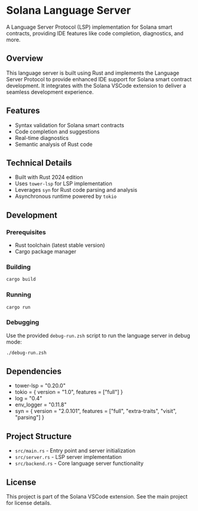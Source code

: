 # Solana Language Server

A Language Server Protocol (LSP) implementation for Solana smart contracts, providing IDE features like code completion, diagnostics, and more.

## Overview

This language server is built using Rust and implements the Language Server Protocol to provide enhanced IDE support for Solana smart contract development. It integrates with the Solana VSCode extension to deliver a seamless development experience.

## Features

- Syntax validation for Solana smart contracts
- Code completion and suggestions
- Real-time diagnostics
- Semantic analysis of Rust code

## Technical Details

- Built with Rust 2024 edition
- Uses `tower-lsp` for LSP implementation
- Leverages `syn` for Rust code parsing and analysis
- Asynchronous runtime powered by `tokio`

## Development

### Prerequisites

- Rust toolchain (latest stable version)
- Cargo package manager

### Building

```bash
cargo build
```

### Running

```bash
cargo run
```

### Debugging

Use the provided `debug-run.zsh` script to run the language server in debug mode:

```bash
./debug-run.zsh
```

## Dependencies

- tower-lsp = "0.20.0"
- tokio = { version = "1.0", features = ["full"] }
- log = "0.4"
- env_logger = "0.11.8"
- syn = { version = "2.0.101", features = ["full", "extra-traits", "visit", "parsing"] }

## Project Structure

- `src/main.rs` - Entry point and server initialization
- `src/server.rs` - LSP server implementation
- `src/backend.rs` - Core language server functionality

## License

This project is part of the Solana VSCode extension. See the main project for license details.
